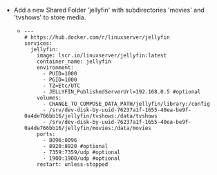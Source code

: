 - Add a new Shared Folder 'jellyfin' with subdirectories 'movies' and 'tvshows' to store media.
	- ```
	  ---
	  # https://hub.docker.com/r/linuxserver/jellyfin
	  services:
	    jellyfin:
	      image: lscr.io/linuxserver/jellyfin:latest
	      container_name: jellyfin
	      environment:
	        - PUID=1000
	        - PGID=1000
	        - TZ=Etc/UTC
	        - JELLYFIN_PublishedServerUrl=192.168.0.5 #optional
	      volumes:
	        - CHANGE_TO_COMPOSE_DATA_PATH/jellyfin/library:/config
	        - /srv/dev-disk-by-uuid-76237a1f-1655-40ea-be9f-0a4de766bb16/jellyfin/tvshows:/data/tvshows
	        - /srv/dev-disk-by-uuid-76237a1f-1655-40ea-be9f-0a4de766bb16/jellyfin/movies:/data/movies
	      ports:
	        - 8096:8096
	        - 8920:8920 #optional
	        - 7359:7359/udp #optional
	        - 1900:1900/udp #optional
	      restart: unless-stopped
	  
	  ```